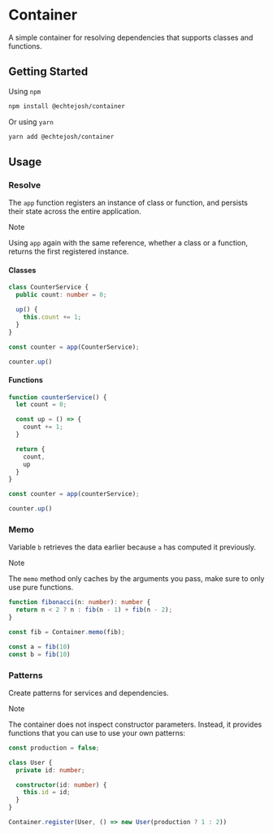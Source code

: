 # Container

A simple container for resolving dependencies that supports classes and functions.

## Getting Started

Using `npm`
```sh
npm install @echtejosh/container
```

Or using `yarn`
```sh
yarn add @echtejosh/container
```

## Usage

### Resolve

The `app` function registers an instance of class or function, and persists their state across the entire application.

> [!NOTE]
> Using `app` again with the same reference, whether a class or a function, returns the first registered instance.

#### Classes

```ts
class CounterService {
  public count: number = 0;

  up() {
    this.count += 1;
  }
}

const counter = app(CounterService);

counter.up()
```

#### Functions

```ts
function counterService() {
  let count = 0;

  const up = () => {
    count += 1;
  }

  return {
    count,
    up
  }
}

const counter = app(counterService);

counter.up()
```

### Memo

Variable `b` retrieves the data earlier because `a` has computed it previously.
  
> [!NOTE]
> The `memo` method only caches by the arguments you pass, make sure to only use pure functions.

```ts
function fibonacci(n: number): number {
  return n < 2 ? n : fib(n - 1) + fib(n - 2);
}

const fib = Container.memo(fib);

const a = fib(10)
const b = fib(10)
```

### Patterns

Create patterns for services and dependencies.

> [!NOTE]
> The container does not inspect constructor parameters. Instead, it provides functions that you can use to use your own patterns:

```ts
const production = false;

class User {
  private id: number;

  constructor(id: number) {
    this.id = id;
  }
}

Container.register(User, () => new User(production ? 1 : 2))

```
